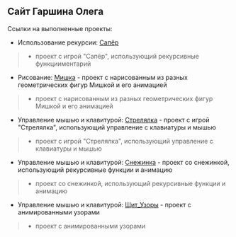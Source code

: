 ## Сайт Гаршина Олега
Ссылки на выполненные проекты:

* Использование рекурсии:
[Сапёр](https://garshinoleg.github.io/Sapyor/ "Ссылка запустит игру Сапёр") 
> - проект с игрой "Сапёр", использующий рекурсивные функцииментарий
* Рисование:
[Мишка](https://garshinoleg.github.io/Mishka/ "Ссылка запустит анимированный рисунок с Мишкой") - проект с нарисованным из разных геометрических фигур Мишкой и его анимацией
> - проект с нарисованным из разных геометрических фигур Мишкой и его анимацией
* Управление мышью и клавитурой:
[Стрелялка](https://garshinoleg.github.io/Strelyalka_Insane/ "Ссылка запустит игру Стрелялка") - проект с игрой "Стрелялка", использующий управление с клавиатуры и мышью
> - проект с игрой "Стрелялка", использующий управление с клавиатуры и мышью
* Управление мышью и клавитурой:
[Снежинка](https://garshinoleg.github.io/Snejinka/ "Ссылка запустит Снежинку") - проект со снежинкой, использующий рекурсивные функции и анимацию
> - проект со снежинкой, использующий рекурсивные функции и анимацию
* Управление мышью и клавитурой:
[Щит_Узоры](https://garshinoleg.github.io/Shit_Uzor/ "Узор из щита Капитана Америки") - проект с анимированными узорами
> - проект с анимированными узорами
